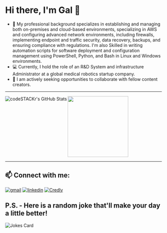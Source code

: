 # Hi there, I'm Gal 👋 

- 📘 My professional background specializes in establishing and managing both on-premises and cloud-based environments, specializing in AWS and configuring advanced network environments, including firewalls, implementing endpoint and traffic security, data recovery, backups, and ensuring compliance with regulations. I'm also Skilled in writing automation scripts for software deployment and configuration management using PowerShell, Python, and Bash in Linux and Windows environments.
- 💻 Currently, I hold the role of an R&D System and infrastructure Administrator at a global medical robotics startup company.
- 👯 I am actively seeking opportunities to collaborate with fellow content creators.

---

<a href="https://github.com/anuraghazra/github-readme-stats">
  <img align="left" alt="codeSTACKr's GitHub Stats" src="https://github-readme-stats.vercel.app/api?username=ThePinkPanther96&show_icons=true&hide_border=false&title_color=E2F89C&icon_color=E2F89C&bg_color=DEG,3F7CAC,95AFBA,BDC4A7,D5E1A3,E2F89C&text_color=FFFFFF&border_color=3F7CAC" />
</a>
<a href="https://github.com/anuraghazra/convoychat">
  <img height=195 align="center" src="https://github-readme-stats.vercel.app/api/top-langs?username=ThePinkPanther96&layout=compact&langs_count=8&card_width=320" />
</a>



---
## 📫 Connect with me:

[![gmail](https://img.icons8.com/?size=1x&id=P7UIlhbpWzZm&format=png)](mailto:gal8156@gmail.com)
[![linkedin](https://img.icons8.com/?size=1x&id=xuvGCOXi8Wyg&format=png)](https://www.linkedin.com/in/gal-rozman/)
[![Credly](https://img.icons8.com/?size=32&id=eJRkOYixqXNP&format=png)](https://www.credly.com/users/gal-rozman/)


## P.S. - Here is a random joke that'll make your day a little better!
![Jokes Card](https://readme-jokes.vercel.app/api)


